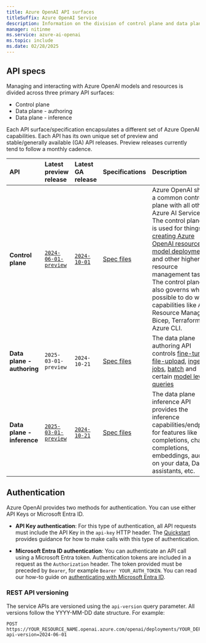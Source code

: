 ```yaml
---
title: Azure OpenAI API surfaces
titleSuffix: Azure OpenAI Service
description: Information on the division of control plane and data plane API surfaces
manager: nitinme
ms.service: azure-ai-openai
ms.topic: include
ms.date: 02/28/2025
---
```



## API specs

Managing and interacting with Azure OpenAI models and resources is divided across three primary API surfaces:

- Control plane
- Data plane - authoring
- Data plane - inference

Each API surface/specification encapsulates a different set of Azure OpenAI capabilities. Each API has its own unique set of preview and stable/generally available (GA) API releases. Preview releases currently tend to follow a monthly cadence.

| API | Latest preview release | Latest GA release | Specifications | Description |
|:---|:----|:----|:----|:---|
| **Control plane** | [`2024-06-01-preview`](/rest/api/aiservices/accountmanagement/operation-groups?view=rest-aiservices-accountmanagement-2024-06-01-preview&preserve-view=true) | [`2024-10-01`](/rest/api/aiservices/accountmanagement/deployments/create-or-update?view=rest-aiservices-accountmanagement-2024-10-01&tabs=HTTP&preserve-view=true) | [Spec files](https://github.com/Azure/azure-rest-api-specs/tree/main/specification/cognitiveservices/resource-manager/Microsoft.CognitiveServices) | Azure OpenAI shares a common control plane with all other Azure AI Services. The control plane API is used for things like [creating Azure OpenAI resources](/rest/api/aiservices/accountmanagement/accounts/create?view=rest-aiservices-accountmanagement-2023-05-01&tabs=HTTP&preserve-view=true), [model deployment](/rest/api/aiservices/accountmanagement/deployments/create-or-update?view=rest-aiservices-accountmanagement-2023-05-01&tabs=HTTP&preserve-view=true), and other higher level resource management tasks. The control plane also governs what is possible to do with capabilities like Azure Resource Manager, Bicep, Terraform, and Azure CLI.|
| **Data plane - authoring** | `2025-03-01-preview` | `2024-10-21` | [Spec files](https://github.com/Azure/azure-rest-api-specs/tree/main/specification/cognitiveservices/data-plane/AzureOpenAI/authoring) | The data plane authoring API controls [fine-tuning](/rest/api/azureopenai/fine-tuning?view=rest-azureopenai-2024-08-01-preview&preserve-view=true), [file-upload](/rest/api/azureopenai/files/upload?view=rest-azureopenai-2024-08-01-preview&tabs=HTTP&preserve-view=true), [ingestion jobs](/rest/api/azureopenai/ingestion-jobs/create?view=rest-azureopenai-2024-08-01-preview&tabs=HTTP&preserve-view=true), [batch](/rest/api/azureopenai/batch?view=rest-azureopenai-2024-08-01-preview&tabs=HTTP&preserve-view=true) and certain [model level queries](/rest/api/azureopenai/models/get?view=rest-azureopenai-2024-08-01-preview&tabs=HTTP&preserve-view=true)
| **Data plane - inference** | [`2025-03-01-preview`](/azure/ai-services/openai/reference-preview#data-plane-inference) | [`2024-10-21`](/azure/ai-services/openai/reference#data-plane-inference) | [Spec files](https://github.com/Azure/azure-rest-api-specs/tree/main/specification/cognitiveservices/data-plane/AzureOpenAI/inference) | The data plane inference API provides the inference capabilities/endpoints for features like completions, chat completions, embeddings, audio, on your data, Dall-e, assistants, etc. |

## Authentication

Azure OpenAI provides two methods for authentication. You can use  either API Keys or Microsoft Entra ID.

- **API Key authentication**: For this type of authentication, all API requests must include the API Key in the ```api-key``` HTTP header. The [Quickstart](../chatgpt-quickstart.md) provides guidance for how to make calls with this type of authentication.

- **Microsoft Entra ID authentication**: You can authenticate an API call using a Microsoft Entra token. Authentication tokens are included in a request as the ```Authorization``` header. The token provided must be preceded by ```Bearer```, for example ```Bearer YOUR_AUTH_TOKEN```. You can read our how-to guide on [authenticating with Microsoft Entra ID](../how-to/managed-identity.md).

### REST API versioning

The service APIs are versioned using the ```api-version``` query parameter. All versions follow the YYYY-MM-DD date structure. For example:

```http
POST https://YOUR_RESOURCE_NAME.openai.azure.com/openai/deployments/YOUR_DEPLOYMENT_NAME/chat/completions?api-version=2024-06-01
```